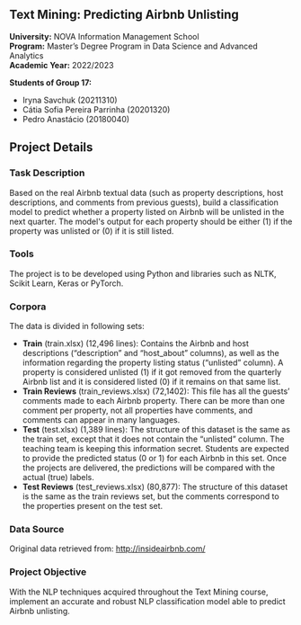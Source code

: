 ## Text Mining: Predicting Airbnb Unlisting
**University:** NOVA Information Management School<br>
**Program:** Master’s Degree Program in Data Science and Advanced Analytics<br>
**Academic Year:** 2022/2023<br>

**Students of Group 17:** 
- Iryna Savchuk (20211310)
- Cátia Sofia Pereira Parrinha (20201320)
- Pedro Anastácio (20180040)

## Project Details
### Task Description 
Based on the real Airbnb textual data (such as property descriptions, host descriptions, and comments from previous guests), build a classification model to predict whether a property listed on Airbnb will be unlisted in the next quarter. The model's output for each property should be either (1) if the property was unlisted or (0) if it is still listed.

### Tools 
The project is to be developed using Python and libraries such as NLTK, Scikit Learn, Keras or PyTorch. 

### Corpora
The data is divided in following sets:
- **Train** (train.xlsx) (12,496 lines): Contains the Airbnb and host descriptions (“description” and “host_about” columns), as well as the information regarding the property listing status (“unlisted” column). A property is considered unlisted (1) if it got removed from the quarterly Airbnb list and it is considered listed (0) if it remains on that same list.
- **Train Reviews** (train_reviews.xlsx) (72,1402): This file has all the guests’ comments made to each Airbnb property. There can be more than one comment per property, not all properties have comments, and comments can appear in many languages.
- **Test** (test.xlsx) (1,389 lines): The structure of this dataset is the same as the train set, except that it does not contain the “unlisted” column. The teaching team is keeping this information secret. Students are expected to provide the predicted status (0 or 1) for each Airbnb in this set. Once the projects are delivered, the predictions will be compared with the actual (true) labels.
- **Test Reviews** (test_reviews.xlsx) (80,877): The structure of this dataset is the same as the train reviews set, but the comments correspond to the properties present on the test set.

### Data Source
Original data retrieved from: http://insideairbnb.com/

### Project Objective
With the NLP techniques acquired throughout the Text Mining course, implement an accurate and robust NLP classification model able to predict Airbnb unlisting.
